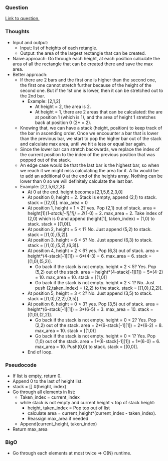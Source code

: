 ### Question
[Link to question.](https://leetcode.com/problems/largest-rectangle-in-histogram/description/)

### Thoughts
- Input and output:
    - Input: list of heights of each retangle.
    - Output: the area of the largest rectangle that can be created.
- Naive approach: Go through each height, at each position calculate the area of all the rectangle that can be created there and save the max area.
- Better approach:
    - If there are 2 bars and the first one is higher than the second one, the first one cannot stretch further because of the height of the second one. But if the 1st one is lower, then it can be stretched out to the 2nd bar.
        - Example: [2,1,2]
            - At height = 2, the area is 2.
            - At height = 1, there are 2 areas that can be calculated: the are at position 1 (which is 1), and the area of height 1 stretches back at position 0 (2* = 2).
    - Knowing that, we can have a stack (height, position) to keep track of the bar in ascending order. Once we encouunter a bar that is lower than the previous bar, we start to pop the higher bar out of the stack and calculate max area, until we hit a less or equal bar again.
    - Since the lower bar can stretch backwards, we replace the index of the current position to the index of the previous position that was popped out of the stack.
    - An edge case would be that the last bar is the highest bar, so when we reach it we might miss calculating the area for it. A fix would be to add an additional 0 at the end of the heights array. Nothing can be lower than 0 so we will definitely calculate the last bar.
    - Example: [2,1,5,6,2,3]:
        - At 0 at the end. height becomes [2,1,5,6,2,3,0]
        - At position 0, height = 2. Stack is empty, append (2,1) to stack. stack = [(2,0)]. max_area = 0
        - At position 1, height = 1 < 2? yes. Pop (2,1) out of stack. area = height[1]*(1-stack[-1][1]) = 2*(1-0) = 2. max_area = 2. Take index of (2,0) which is 0 and append (height[1], taken_index) = (1,0) to stack. stack = [(1,0)].
        - At position 2, height = 5 < 1? No. Just append (5,2) to stack. stack = [(1,0),(5,2)].
        - At position 3. height = 6 < 5? No. Just append (6,3) to stack. stack = [(1,0),(5,2),(6,3)].
        - At position 4, height = 2 < 6? yes. Pop (6,3) out of stack. area = height*(4-stack[-1][1]) = 6*(4-3) = 6. max_area = 6. stack = [(1,0),(5,2)].
            - Go back if the stack is not empty. height = 2 < 5? Yes. Pop (5,2) out of the stack. area = height*(4-stack[-1][1]) = 5*(4-2) = 10. max_area = 10. stack = [(1,0)]
            - Go back if the stack is not empty. height = 2 < 1? No. Just push (2,taken_index) = (2,2) to the stack. stack = [(1,0),(2,2)].
        - At position 5, height = 3 < 2? No. Just append (3,5) to stack. stack = [(1,0),(2,2),(3,5)].
        - At position 6, height = 0 < 3? yes. Pop (3,5) out of stack. area = height*(6-stack[-1][1]) = 3*(6-5) = 3. max_area = 10. stack = [(1,0),(2,2)].
            - Go back if the stack is not empty. height = 0 < 2? Yes. Pop (2,2) out of the stack. area = 2*(6-stack[-1][1]) = 2*(6-2) = 8. max_area = 10. stack = [(1,0)]
            - Go back if the stack is not empty. height = 0 < 1? Yes. Pop (1,0) out of the stack. area = 1*(6-stack[-1][1]) = 1*(6-0) = 6. max_area = 10. Push(0,0) to stack. stack = [(0,0)].
        - End of loop.

### Pseudocode
- If list is empty, return 0.
- Append 0 to the last of height list.
- stack = [] #(height, index)
- Go through all elements in list:
    - Taken_index = current_index
    - while stack is not empty and current height < top of stack height:
        - height, taken_index = Pop top out of list
        - calculate area = current_height*(current_index - taken_index).
        - Reassign max_area if needed
    - Append(current_height, taken_index)
- Return max_area

### BigO
- Go through each elements at most twice => O(N) runtime.
